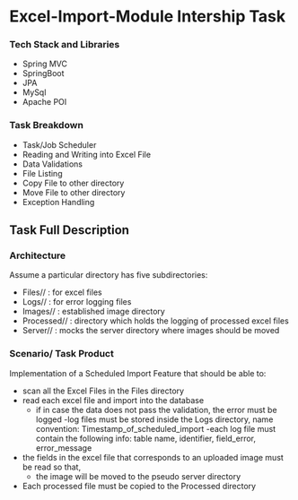 # Excel-Import-Module Intership Task

### Tech Stack and Libraries
- Spring MVC
- SpringBoot
- JPA
- MySql
- Apache POI

### Task Breakdown
- Task/Job Scheduler
- Reading and Writing into Excel File
- Data Validations
- File Listing
- Copy File to other directory
- Move File to other directory
- Exception Handling


## Task Full Description

### Architecture
Assume a particular directory has five subdirectories:
- Files// : for excel files
- Logs// : for error logging files
- Images// : established image directory
- Processed// : directory which holds the logging of processed excel files
- Server// : mocks the server directory where images should be moved

### Scenario/ Task Product
Implementation of a Scheduled Import Feature that should be able to: 
- scan all the Excel Files in the Files directory
- read each excel file and import into the database
  - if in case the data does not pass the validation, the error must be logged 
     -log files must be stored inside the Logs directory, name convention: Timestamp_of_scheduled_import
     -each log file must contain the following info: table name, identifier, field_error, error_message
- the fields in the excel file that corresponds to an uploaded image must be read so that,
  - the image will be moved to the pseudo server directory
- Each processed file must be copied to the Processed directory  

